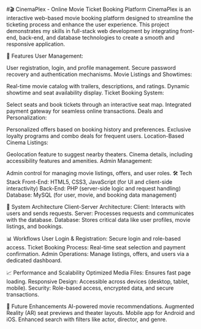 #🎬 CinemaPlex - Online Movie Ticket Booking Platform
CinemaPlex is an interactive web-based movie booking platform designed to streamline the ticketing process and enhance the user experience. This project demonstrates my skills in full-stack web development by integrating front-end, back-end, and database technologies to create a smooth and responsive application.

🌟 Features
User Management:

User registration, login, and profile management.
Secure password recovery and authentication mechanisms.
Movie Listings and Showtimes:

Real-time movie catalog with trailers, descriptions, and ratings.
Dynamic showtime and seat availability display.
Ticket Booking System:

Select seats and book tickets through an interactive seat map.
Integrated payment gateway for seamless online transactions.
Deals and Personalization:

Personalized offers based on booking history and preferences.
Exclusive loyalty programs and combo deals for frequent users.
Location-Based Cinema Listings:

Geolocation feature to suggest nearby theaters.
Cinema details, including accessibility features and amenities.
Admin Management:

Admin control for managing movie listings, offers, and user roles.
🛠 Tech Stack
Front-End:
HTML5, CSS3, JavaScript (for UI and client-side interactivity)
Back-End:
PHP (server-side logic and request handling)
Database:
MySQL (for user, movie, and booking data management)

🔄 System Architecture
Client-Server Architecture:
Client: Interacts with users and sends requests.
Server: Processes requests and communicates with the database.
Database: Stores critical data like user profiles, movie listings, and bookings.

📊 Workflows
User Login & Registration: Secure login and role-based access.
Ticket Booking Process: Real-time seat selection and payment confirmation.
Admin Operations: Manage listings, offers, and users via a dedicated dashboard.

📈 Performance and Scalability
Optimized Media Files: Ensures fast page loading.
Responsive Design: Accessible across devices (desktop, tablet, mobile).
Security: Role-based access, encrypted data, and secure transactions.

🚀 Future Enhancements
AI-powered movie recommendations.
Augmented Reality (AR) seat previews and theater layouts.
Mobile app for Android and iOS.
Enhanced search with filters like actor, director, and genre.


